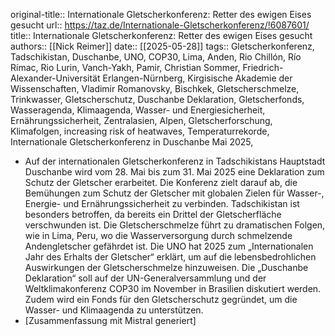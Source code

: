 original-title:: Internationale Gletscherkonferenz: Retter des ewigen Eises gesucht
url:: https://taz.de/Internationale-Gletscherkonferenz/!6087601/
title:: Internationale Gletscherkonferenz: Retter des ewigen Eises gesucht
authors:: [[Nick Reimer]]
date:: [[2025-05-28]]
tags:: Gletscherkonferenz, Tadschikistan, Duschanbe, UNO, COP30, Lima, Anden, Rio Chillón, Río Rímac, Rio Lurin, Vanch-Yakh, Pamir, Christian Sommer, Friedrich-Alexander-Universität Erlangen-Nürnberg, Kirgisische Akademie der Wissenschaften, Vladimir Romanovsky, Bischkek, Gletscherschmelze, Trinkwasser, Gletscherschutz, Duschanbe Deklaration, Gletscherfonds, Wasseragenda, Klimaagenda, Wasser- und Energiesicherheit, Ernährungssicherheit, Zentralasien, Alpen, Gletscherforschung, Klimafolgen, increasing risk of heatwaves, Temperaturrekorde, Internationale Gletscherkonferenz in Duschanbe Mai 2025,

- Auf der internationalen Gletscherkonferenz in Tadschikistans Hauptstadt Duschanbe wird vom 28. Mai bis zum 31. Mai 2025 eine Deklaration zum Schutz der Gletscher erarbeitet. Die Konferenz zielt darauf ab, die Bemühungen zum Schutz der Gletscher mit globalen Zielen für Wasser-, Energie- und Ernährungssicherheit zu verbinden. Tadschikistan ist besonders betroffen, da bereits ein Drittel der Gletscherfläche verschwunden ist. Die Gletscherschmelze führt zu dramatischen Folgen, wie in Lima, Peru, wo die Wasserversorgung durch schmelzende Andengletscher gefährdet ist. Die UNO hat 2025 zum „Internationalen Jahr des Erhalts der Gletscher“ erklärt, um auf die lebensbedrohlichen Auswirkungen der Gletscherschmelze hinzuweisen. Die „Duschanbe Deklaration“ soll auf der UN-Generalversammlung und der Weltklimakonferenz COP30 im November in Brasilien diskutiert werden. Zudem wird ein Fonds für den Gletscherschutz gegründet, um die Wasser- und Klimaagenda zu unterstützen.
- [Zusammenfassung mit Mistral generiert]